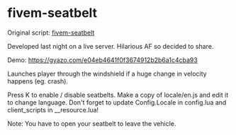 # fivem-seatbelt

Original script: [fivem-seatbelt](https://github.com/IndianaBonesUrMom/fivem-seatbelt)

Developed last night on a live server. Hilarious AF so decided to share.  

Demo: <https://gyazo.com/e04eb4641f0f3674912b2b6a1c4cba93>

Launches player through the windshield if a huge change in velocity happens (eg. crash).  

Press K to enable / disable seatbelts.
Make a copy of locale/en.js and edit it to change language. Don't forget to update Config.Locale in config.lua and client_scripts in __resource.lua!

Note: You have to open your seatbelt to leave the vehicle.